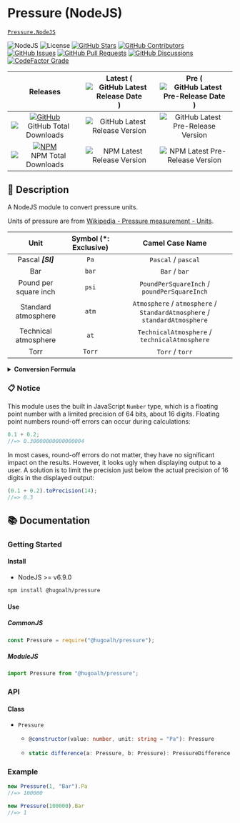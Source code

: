 # Pressure (NodeJS)

[`Pressure.NodeJS`](https://github.com/hugoalh-studio/pressure-nodejs)

![NodeJS](https://img.shields.io/badge/NodeJS-339933?logo=nodedotjs&logoColor=ffffff&style=flat-square "NodeJS")
![License](https://img.shields.io/static/v1?label=License&message=MIT&style=flat-square "License")
[![GitHub Stars](https://img.shields.io/github/stars/hugoalh-studio/pressure-nodejs?label=Stars&logo=github&logoColor=ffffff&style=flat-square "GitHub Stars")](https://github.com/hugoalh-studio/pressure-nodejs/stargazers)
[![GitHub Contributors](https://img.shields.io/github/contributors/hugoalh-studio/pressure-nodejs?label=Contributors&logo=github&logoColor=ffffff&style=flat-square "GitHub Contributors")](https://github.com/hugoalh-studio/pressure-nodejs/graphs/contributors)
[![GitHub Issues](https://img.shields.io/github/issues-raw/hugoalh-studio/pressure-nodejs?label=Issues&logo=github&logoColor=ffffff&style=flat-square "GitHub Issues")](https://github.com/hugoalh-studio/pressure-nodejs/issues)
[![GitHub Pull Requests](https://img.shields.io/github/issues-pr-raw/hugoalh-studio/pressure-nodejs?label=Pull%20Requests&logo=github&logoColor=ffffff&style=flat-square "GitHub Pull Requests")](https://github.com/hugoalh-studio/pressure-nodejs/pulls)
[![GitHub Discussions](https://img.shields.io/github/discussions/hugoalh-studio/pressure-nodejs?label=Discussions&logo=github&logoColor=ffffff&style=flat-square "GitHub Discussions")](https://github.com/hugoalh-studio/pressure-nodejs/discussions)
[![CodeFactor Grade](https://img.shields.io/codefactor/grade/github/hugoalh-studio/pressure-nodejs?label=Grade&logo=codefactor&logoColor=ffffff&style=flat-square "CodeFactor Grade")](https://www.codefactor.io/repository/github/hugoalh-studio/pressure-nodejs)

| **Releases** | **Latest** (![GitHub Latest Release Date](https://img.shields.io/github/release-date/hugoalh-studio/pressure-nodejs?label=&style=flat-square "GitHub Latest Release Date")) | **Pre** (![GitHub Latest Pre-Release Date](https://img.shields.io/github/release-date-pre/hugoalh-studio/pressure-nodejs?label=&style=flat-square "GitHub Latest Pre-Release Date")) |
|:-:|:-:|:-:|
| [![GitHub](https://img.shields.io/badge/GitHub-181717?logo=github&logoColor=ffffff&style=flat-square "GitHub")](https://github.com/hugoalh-studio/pressure-nodejs/releases) ![GitHub Total Downloads](https://img.shields.io/github/downloads/hugoalh-studio/pressure-nodejs/total?label=&style=flat-square "GitHub Total Downloads") | ![GitHub Latest Release Version](https://img.shields.io/github/release/hugoalh-studio/pressure-nodejs?sort=semver&label=&style=flat-square "GitHub Latest Release Version") | ![GitHub Latest Pre-Release Version](https://img.shields.io/github/release/hugoalh-studio/pressure-nodejs?include_prereleases&sort=semver&label=&style=flat-square "GitHub Latest Pre-Release Version") |
| [![NPM](https://img.shields.io/badge/NPM-CB3837?logo=npm&logoColor=ffffff&style=flat-square "NPM")](https://www.npmjs.com/package/@hugoalh/pressure) ![NPM Total Downloads](https://img.shields.io/npm/dt/@hugoalh/pressure?label=&style=flat-square "NPM Total Downloads") | ![NPM Latest Release Version](https://img.shields.io/npm/v/@hugoalh/pressure/latest?label=&style=flat-square "NPM Latest Release Version") | ![NPM Latest Pre-Release Version](https://img.shields.io/npm/v/@hugoalh/pressure/pre?label=&style=flat-square "NPM Latest Pre-Release Version") |

## 📝 Description

A NodeJS module to convert pressure units.

Units of pressure are from [Wikipedia - Pressure measurement - Units](https://en.wikipedia.org/wiki/Pressure_measurement#Units).

| **Unit** | **Symbol (\*: Exclusive)** | **Camel Case Name** |
|:-:|:-:|:-:|
| Pascal ***\[SI\]*** | `Pa` | `Pascal` / `pascal` |
| Bar | `bar` | `Bar` / `bar` |
| Pound per square inch | `psi` | `PoundPerSquareInch` / `poundPerSquareInch` |
| Standard atmosphere | `atm` | `Atmosphere` / `atmosphere` / `StandardAtmosphere` / `standardAtmosphere` |
| Technical atmosphere | `at` | `TechnicalAtmosphere` / `technicalAtmosphere` |
| Torr | `Torr` | `Torr` / `torr` |

<details>
<summary><b>Conversion Formula</b></summary>

| **Unit** | **To SI Unit** | **From SI Unit** |
|:-:|:--|:--|
| Pascal ***\[SI\]*** |  |  |
| Bar | $P_{Pa} = P_{bar} \times 10^{5}$ | $P_{bar} = P_{Pa} \div 10^{5}$ |
| Pound per square inch | $P_{Pa} = P_{psi} \times {0.45359237 \times 9.80665 \over 0.0254^{2}}$ | $P_{psi} = P_{Pa} \div {0.45359237 \times 9.80665 \over 0.0254^{2}}$ |
| Standard atmosphere | $P_{Pa} = P_{atm} \times 101325$ | $P_{atm} = P_{Pa} \div 101325$ |
| Technical atmosphere | $P_{Pa} = P_{at} \times 98066.5$ | $P_{at} = P_{Pa} \div 98066.5$ |
| Torr | $P_{Pa} = P_{Torr} \times {101325 \over 760}$ | $P_{Torr} = P_{Pa} \div {101325 \over 760}$ |

</details>

### 📋 Notice

This module uses the built in JavaScript `Number` type, which is a floating point number with a limited precision of 64 bits, about 16 digits. Floating point numbers round-off errors can occur during calculations:

```js
0.1 + 0.2;
//=> 0.30000000000000004
```

In most cases, round-off errors do not matter, they have no significant impact on the results. However, it looks ugly when displaying output to a user. A solution is to limit the precision just below the actual precision of 16 digits in the displayed output:

```js
(0.1 + 0.2).toPrecision(14);
//=> 0.3
```

## 📚 Documentation

### Getting Started

#### Install

- NodeJS >= v6.9.0

```sh
npm install @hugoalh/pressure
```

#### Use

##### CommonJS

```js
const Pressure = require("@hugoalh/pressure");
```

##### ModuleJS

```js
import Pressure from "@hugoalh/pressure";
```

### API

#### Class

<ul>
<li><code>Pressure</code></li>
<ul>
<li>

```ts
@constructor(value: number, unit: string = "Pa"): Pressure
```

</li>
<li>

```ts
static difference(a: Pressure, b: Pressure): PressureDifference
```

</li>
</ul>
</ul>


### Example

```js
new Pressure(1, "Bar").Pa
//=> 100000

new Pressure(100000).Bar
//=> 1
```
